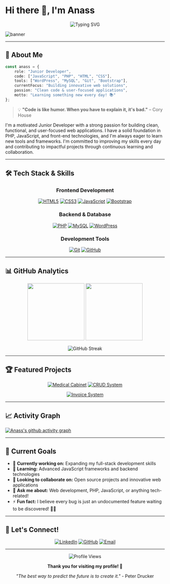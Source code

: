 # Hi there 👋, I'm **Anass**

<div align="center">
  
  ![Typing SVG](https://readme-typing-svg.herokuapp.com?font=Fira+Code&size=22&duration=3000&pause=1000&color=00D9FF&center=true&vCenter=true&width=600&lines=Junior+Developer+%7C+Problem+Solver;Passionate+About+Building+Solutions;Always+Learning+%26+Growing;Welcome+to+my+GitHub+Profile!)

</div>

![banner](https://github.com/user-attachments/assets/3b116eda-231c-4fdc-8cb5-090cb7c5bcac)

---

## 🚀 About Me

```typescript
const anass = {
    role: "Junior Developer",
    code: ["JavaScript", "PHP", "HTML", "CSS"],
    tools: ["WordPress", "MySQL", "Git", "Bootstrap"],
    currentFocus: "Building innovative web solutions",
    passion: "Clean code & user-focused applications",
    motto: "Learning something new every day! 📚"
};
```

> 💡 **"Code is like humor. When you have to explain it, it's bad."** – Cory House

I'm a motivated Junior Developer with a strong passion for building clean, functional, and user-focused web applications. I have a solid foundation in PHP, JavaScript, and front-end technologies, and I'm always eager to learn new tools and frameworks. I'm committed to improving my skills every day and contributing to impactful projects through continuous learning and collaboration.

---

## 🛠️ Tech Stack & Skills

<div align="center">

### **Frontend Development**
<a href="#"><img src="https://readme-components.vercel.app/api?component=logo&fill=black&logo=html5&svgfill=f06629" alt="HTML5"/></a>
<a href="#"><img src="https://readme-components.vercel.app/api?component=logo&fill=black&logo=CSS3&svgfill=028dd1" alt="CSS3"/></a>
<a href="#"><img src="https://readme-components.vercel.app/api?component=logo&fill=black&logo=javascript&svgfill=f6df1c" alt="JavaScript"/></a>
<a href="#"><img src="https://readme-components.vercel.app/api?component=logo&fill=black&logo=bootstrap&svgfill=563d7c" alt="Bootstrap"/></a>

### **Backend & Database**
<a href="#"><img src="https://readme-components.vercel.app/api?component=logo&fill=black&logo=php&svgfill=777BB4" alt="PHP"/></a>
<a href="#"><img src="https://readme-components.vercel.app/api?component=logo&fill=black&logo=mysql&svgfill=F29111" alt="MySQL"/></a>
<a href="#"><img src="https://readme-components.vercel.app/api?component=logo&fill=black&logo=wordpress&svgfill=21759b" alt="WordPress"/></a>

### **Development Tools**
<a href="#"><img src="https://readme-components.vercel.app/api?component=logo&fill=black&logo=git&svgfill=f34f29" alt="Git"/></a>
<a href="#"><img src="https://readme-components.vercel.app/api?component=logo&fill=black&logo=github&svgfill=e8eaea" alt="GitHub"/></a>

</div>

---

## 📊 GitHub Analytics

<div align="center">
  
  <img height="180em" src="https://github-readme-stats.vercel.app/api?username=karroumi23&show_icons=true&theme=tokyonight&include_all_commits=true&count_private=true"/>
  <img height="180em" src="https://github-readme-stats.vercel.app/api/top-langs/?username=karroumi23&layout=compact&langs_count=8&theme=tokyonight"/>

</div>

<div align="center">
  
  ![GitHub Streak](https://github-readme-streak-stats.herokuapp.com/?user=karroumi23&theme=tokyonight)
  
</div>

---

## 🏆 Featured Projects

<div align="center">

[![Medical Cabinet](https://github-readme-stats.vercel.app/api/pin/?username=karroumi23&repo=cabinet-medical-healthy-first&theme=tokyonight)](https://github.com/karroumi23/cabinet-medical-healthy-first)
[![CRUD System](https://github-readme-stats.vercel.app/api/pin/?username=karroumi23&repo=CRUD-Product-Management-System&theme=tokyonight)](https://github.com/karroumi23/CRUD-Product-Management-System)

[![Invoice System](https://github-readme-stats.vercel.app/api/pin/?username=karroumi23&repo=facture-en-ligne-1&theme=tokyonight)](https://github.com/karroumi23/facture-en-ligne-1)

</div>

---

## 📈 Activity Graph

[![Anass's github activity graph](https://github-readme-activity-graph.vercel.app/graph?username=karroumi23&theme=tokyo-night)](https://github.com/karroumi23)

---

## 🎯 Current Goals

- 🔭 **Currently working on:** Expanding my full-stack development skills
- 🌱 **Learning:** Advanced JavaScript frameworks and backend technologies  
- 👯 **Looking to collaborate on:** Open source projects and innovative web applications
- 💬 **Ask me about:** Web development, PHP, JavaScript, or anything tech-related!
- ⚡ **Fun fact:** I believe every bug is just an undocumented feature waiting to be discovered! 🐛✨

---

## 🤝 Let's Connect!

<div align="center">

[![LinkedIn](https://img.shields.io/badge/LinkedIn-%230077B5.svg?logo=linkedin&logoColor=white)](https://www.linkedin.com/in/karroumi-anass-a241b2173/)
[![GitHub](https://img.shields.io/badge/GitHub-%23121011.svg?logo=github&logoColor=white)](https://github.com/karroumi23)
[![Email](https://img.shields.io/badge/Email-D14836?logo=gmail&logoColor=white)](anasskarroumi2016@gmail.com)

</div>

---

<div align="center">
  
  ![Profile Views](https://komarev.com/ghpvc/?username=karroumi23&color=brightgreen&style=flat-square&label=Profile+Views)
  
  **Thank you for visiting my profile! 🚀**
  
  *"The best way to predict the future is to create it."* - Peter Drucker
  
</div>
